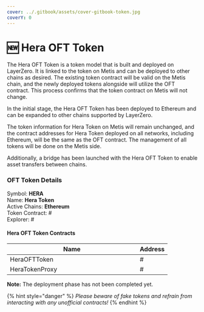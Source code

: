 ```yaml
---
cover: ../.gitbook/assets/cover-gitbook-token.jpg
coverY: 0
---
```


# 🆕 Hera OFT Token

The Hera OFT Token is a token model that is built and deployed on LayerZero. It is linked to the token on Metis and can be deployed to other chains as desired. The existing token contract will be valid on the Metis chain, and the newly deployed tokens alongside will utilize the OFT contract. This process confirms that the token contract on Metis will not change.

In the initial stage, the Hera OFT Token has been deployed to Ethereum and can be expanded to other chains supported by LayerZero.

The token information for Hera Token on Metis will remain unchanged, and the contract addresses for Hera Token deployed on all networks, including Ethereum, will be the same as the OFT contract. The management of all tokens will be done on the Metis side.

Additionally, a bridge has been launched with the Hera OFT Token to enable asset transfers between chains.

### OFT Token Details

Symbol: **HERA**\
Name: **Hera Token**\
Active Chains: **Ethereum**\
Token Contract: #\
Explorer: #

#### Hera OFT Token Contracts

<table><thead><tr><th width="326">Name</th><th>Address</th></tr></thead><tbody><tr><td>HeraOFTToken</td><td>#</td></tr><tr><td>HeraTokenProxy</td><td>#</td></tr></tbody></table>

**Note:** The deployment phase has not been completed yet.

{% hint style="danger" %}
_Please beware of fake tokens and refrain from interacting with any unofficial contracts!_
{% endhint %}
